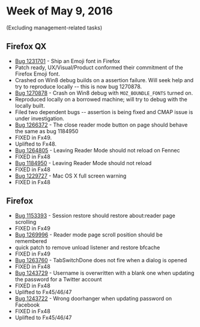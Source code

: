 # Week of May 9, 2016

(Excluding management-related tasks)

## Firefox QX

* [Bug 1231701](https://bugzil.la/1231701) - Ship an Emoji font in Firefox
 * Patch ready, UX/Visual/Product conformed their commitment of the Firefox Emoji font.
 * Crashed on Win8 debug builds on a assertion failure. Will seek help and try to reproduce locally -- this is now bug 1270878.
* [Bug 1270878](https://bugzil.la/1270878) - Crash on Win8 debug with `MOZ_BOUNDLE_FONTS` turned on.
 * Reproduced locally on a borrowed machine; will try to debug with the locally built.
 * Filed two dependent bugs -- assertion is being fixed and CMAP issue is under investigation.
* [Bug 1266372](https://bugzil.la/1266372) - The close reader mode button on page should behave the same as bug 1184950
 * FIXED in Fx49.
 * Uplifted to Fx48.
* [Bug 1264805](https://bugzil.la/1264805) - Leaving Reader Mode should not reload on Fennec
 * FIXED in Fx48
* [Bug 1184950](https://bugzil.la/1184950) - Leaving Reader Mode should not reload
 * FIXED in Fx48
* [Bug 1229727](https://bugzil.la/1229727) - Mac OS X full screen warning
 * FIXED in Fx48

## Firefox

* [Bug 1153393](https://bugzil.la/1153393) - Session restore should restore about:reader page scrolling
 * FIXED in Fx49
* [Bug 1269996](https://bugzil.la/1269996) - Reader mode page scroll position should be remembered
 * quick patch to remove unload listener and restore bfcache
 * FIXED in Fx49
* [Bug 1263760](https://bugzil.la/1263760) - TabSwitchDone does not fire when a dialog is opened
 * FIXED in Fx48
* [Bug 1243729](https://bugzil.la/1243729) - Username is overwritten with a blank one when updating the password for a Twitter account
 * FIXED in Fx48
 * Uplifted to Fx45/46/47
* [Bug 1243722](https://bugzil.la/1243722) - Wrong doorhanger when updating password on Facebook
 * FIXED in Fx48
 * Uplifted to Fx45/46/47
